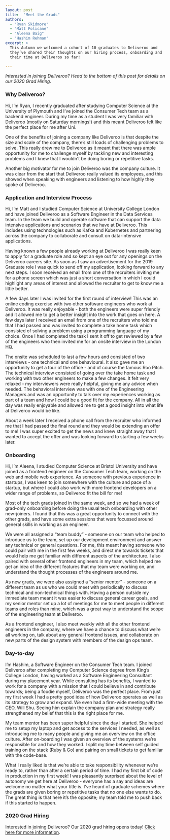 ```yaml
---
layout: post
title:  "Meet the Grads"
authors:
  - "Ryan Skidmore"
  - "Matt Policane"
  - "Aleena Baig"
  - "Hashim Rehman"
excerpt: >
  This Autumn we welcomed a cohort of 10 graduates to Deliveroo and 
  they’ve shared their thoughts on our hiring process, onboarding and 
  their time at Deliveroo so far! 

---
```


_Interested in joining Deliveroo? Head to the bottom of this post for details on our 2020 Grad Hiring._

### Why Deliveroo?

Hi, I’m Ryan, I recently graduated after studying Computer Science at the University of Plymouth and I’ve joined the Consumer Tech team as a backend engineer. During my time as a student I was very familiar with Deliveroo (mostly on Saturday mornings!) and this meant Deliveroo felt like the perfect place for me after Uni. 

One of the benefits of joining a company like Deliveroo is that despite the size and scale of the company, there’s still loads of challenging problems to solve. This really drew me to Deliveroo as it meant that there was ample opportunity for me to challenge myself by tackling new and interesting problems and I knew that I wouldn’t be doing boring or repetitive tasks.

Another big motivator for me to join Deliveroo was the company culture. It was clear from the start that Deliveroo really valued its employees, and this showed when speaking with engineers and listening to how highly they spoke of Deliveroo.


### Application and Interview Process

Hi, I’m Matt and I studied Computer Science at University College London and have joined Deliveroo as a Software Engineer in the Data Services team. In the team we build and operate software that can support the data intensive applications and scenarios that we have at Deliveroo. This includes using technologies such as Kafka and Kubernetes and partnering across the company to collaborate and consult on data-intensive applications. 

Having known a few people already working at Deliveroo I was really keen to apply for a graduate role and so kept an eye out for any openings on the Deliveroo careers site. As soon as I saw an advertisement for the 2019 Graduate role I was quick to send off my application, looking forward to any next steps. I soon received an email from one of the recruiters inviting me for a phone screen which was just a short conversation in which I could highlight any areas of interest and allowed the recruiter to get to know me a little better.  

A few days later I was invited for the first round of interview! This was an online coding exercise with two other software engineers who work at Deliveroo. It was really enjoyable - both the engineers were super friendly and it allowed me to get a better insight into the work that goes on here. A few days later I received an email from one of the recruiters who told me that I had passed and was invited to complete a take home task which consisted of solving a problem using a programming language of my choice. Once I had completed the task I sent it off to get reviewed by a few of the engineers who then invited me for an onsite interview in the London HQ. 

The onsite was scheduled to last a few hours and consisted of two interviews - one technical and one behavioural. It also gave me an opportunity to get a tour of the office - and of course the famous Roo Pitch. The technical interview consisted of going over the take home task and working with two other engineers to make a few changes. It felt very relaxed - my interviewers were really helpful, giving me any advice when needed. The behavioral interview was with one of the Engineering Managers and was an opportunity to talk over my experiences working as part of a team and how I could be a good fit for the company. All in all the day was really enjoyable and allowed me to get a good insight into what life at Deliveroo would be like. 

About a week later I received a phone call from the recruiter who informed me that I had passed the final round and they would be extending an offer to me! I was super excited to get the news and knew straight away that I wanted to accept the offer and was looking forward to starting a few weeks later. 

### Onboarding

Hi, I’m Aleena, I studied Computer Science at Bristol University and have joined as a frontend engineer on the Consumer Tech team, working on the web and mobile web experience. As someone with previous experience in startups, I was keen to join somewhere with the culture and pace of a startup, but where I could also work with more frontend developers on a wider range of problems, so Deliveroo fit the bill for me!

Most of the tech grads joined in the same week, and so we had a week of grad-only onboarding before doing the usual tech onboarding with other new-joiners. I found that this was a great opportunity to connect with the other grads, and have some extra sessions that were focussed around general skills in working as an engineer.

We were all assigned a “team buddy” - someone on our team who helped to introduce us to the team, set up our development environment and answer any technical or general questions. For me, this meant having someone who could pair with me in the first few weeks, and direct me towards tickets that would help me get familiar with different aspects of the architecture. I also paired with several other frontend engineers in my team, which helped me get an idea of the different features that my team were working on, and understand the thought processes of the engineers around me.

As new grads, we were also assigned a “senior mentor” - someone on a different team as us who we could meet with periodically to discuss technical and non-technical things with. Having a person outside my immediate team meant it was easier to discuss general career goals, and my senior mentor set up a lot of meetings for me to meet people in different teams and roles than mine, which was a great way to understand the scope of the engineering team at Deliveroo.

As a frontend engineer, I also meet weekly with all the other frontend engineers in the company, where we have a chance to discuss what we’re all working on, talk about any general frontend issues, and collaborate on new parts of the design system with members of the design ops team.

### Day-to-day

I’m Hashim, a Software Engineer on the Consumer Tech team. I joined Deliveroo after completing my Computer Science degree from King’s College London, having worked as a Software Engineering Consultant during my placement year. While consulting has its benefits, I wanted to work for a company with a mission that I could believe in and contribute towards; being a foodie myself, Deliveroo was the perfect place. From just my first week I had a pretty good idea of how Deliveroo operates as well as its strategy to grow and expand. We even had a firm-wide meeting with the CEO, Will Shu. Seeing him explain the company plan and strategy really strengthened my belief that this is the right place for me.

My team mentor has been super helpful since the day I started. She helped me to setup my laptop and get access to the services I needed, as well as introducing me to many people and giving me an overview on the office culture. After on-boarding I was given an overview of the systems we’re responsible for and how they worked. I split my time between self guided training on the stack (Ruby & Go) and pairing on small tickets to get familiar with the code-base.

What I really liked is that we’re able to take responsibility whenever we’re ready to, rather than after a certain period of time. I had my first bit of code in production in my first week! I was pleasantly surprised about the level of autonomy we get here at Deliveroo - everyone has a say and ideas are welcome no matter what your title is. I’ve heard of graduate schemes where the grads are given boring or repetitive tasks that no one else wants to do. The great thing is that here it’s the opposite; my team told me to push back if this started to happen.

### 2020 Grad Hiring

Interested in joining Deliveroo? Our 2020 grad hiring opens today! [Click here for more information](https://boards.greenhouse.io/deliveroo/jobs/1911602). 